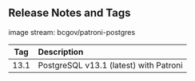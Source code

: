 
## Release Notes and Tags

image stream: bcgov/patroni-postgres

| Tag           | Description                            |
| :-----------: | :------------------------------------- |
|13.1    | PostgreSQL v13.1 (latest) with Patroni |
